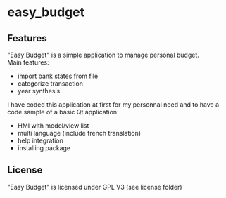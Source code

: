 # easy_budget

## Features
"Easy Budget" is a simple application to manage personal budget.  
Main features: 
- import bank states from file
- categorize transaction
- year synthesis

I have coded this application at first for my personnal need and to have a code sample of a basic Qt application:
- HMI with model/view list
- multi language (include french translation)
- help integration
- installing package

## License 
"Easy Budget" is licensed under GPL V3 (see license folder) 